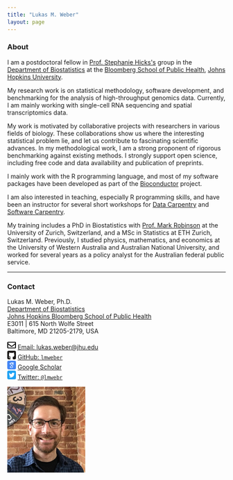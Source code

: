 ```yaml
---
title: "Lukas M. Weber"
layout: page
---
```



### About

I am a postdoctoral fellow in [Prof. Stephanie Hicks's](https://www.stephaniehicks.com/) group in the [Department of Biostatistics](https://www.jhsph.edu/departments/biostatistics/) at the [Bloomberg School of Public Health](https://www.jhsph.edu/), [Johns Hopkins University](https://www.jhu.edu/).

My research work is on statistical methodology, software development, and benchmarking for the analysis of high-throughput genomics data. Currently, I am mainly working with single-cell RNA sequencing and spatial transcriptomics data.

My work is motivated by collaborative projects with researchers in various fields of biology. These collaborations show us where the interesting statistical problem lie, and let us contribute to fascinating scientific advances. In my methodological work, I am a strong proponent of rigorous benchmarking against existing methods. I strongly support open science, including free code and data availability and publication of preprints.

I mainly work with the R programming language, and most of my software packages have been developed as part of the [Bioconductor](http://bioconductor.org/) project.

I am also interested in teaching, especially R programming skills, and have been an instructor for several short workshops for [Data Carpentry](https://datacarpentry.org/) and [Software Carpentry](https://software-carpentry.org/).

My training includes a PhD in Biostatistics with [Prof. Mark Robinson](https://robinsonlabuzh.github.io/) at the University of Zurich, Switzerland, and a MSc in Statistics at ETH Zurich, Switzerland. Previously, I studied physics, mathematics, and economics at the University of Western Australia and Australian National University, and worked for several years as a policy analyst for the Australian federal public service.


---


### Contact

<div class="row-fluid" markdown="1">
<div class="span6" markdown="1">

Lukas M. Weber, Ph.D. <br/>
[Department of Biostatistics](https://www.jhsph.edu/departments/biostatistics/) <br/>
[Johns Hopkins Bloomberg School of Public Health](https://www.jhsph.edu/) <br/>
E3011 | 615 North Wolfe Street <br/>
Baltimore, MD 21205-2179, USA

<img src="images/envelope.svg" alt="Email logo" width="20"> [Email: lukas.weber@jhu.edu]() <br/>
<img src="images/github.svg" alt="GitHub logo" width="20"> [GitHub: `lmweber`](https://github.com/lmweber) <br/>
<img src="images/scholar.svg" alt="Google Scholar logo" width="20"> [Google Scholar](https://scholar.google.com/citations?user=1vZo3toAAAAJ&hl=en) <br/>
<img src="images/twitter.svg" alt="Twitter logo" width="20"> [Twitter: `@lmwebr`](https://twitter.com/lmwebr)

</div>
<div class="span3" markdown="1">

<img src="images/Lukas_Weber_photo_small.jpg" alt="Lukas Weber photo" width="180">

</div>
</div>


